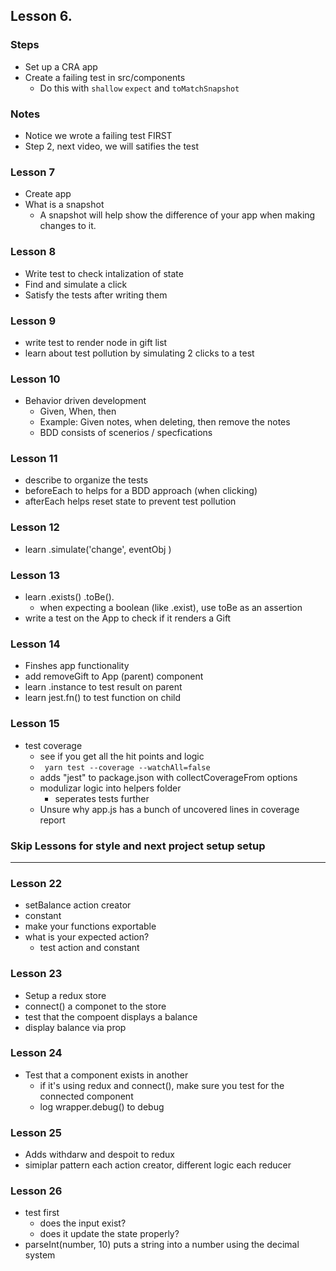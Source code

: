 ## Lesson 6.

### Steps
  - Set up a CRA app
  - Create a failing test in src/components
    - Do this with `shallow` `expect` and `toMatchSnapshot`

### Notes
  - Notice we wrote a failing test FIRST
  - Step 2, next video, we will satifies the test

### Lesson 7
  - Create app
  - What is a snapshot
    - A snapshot will help show the difference of your app when making changes to it.

### Lesson 8 
  - Write test to check intalization of state
  - Find and simulate a click
  - Satisfy the tests after writing them

### Lesson 9
  - write test to render node in gift list
  - learn about test pollution by simulating 2 clicks to a test

### Lesson 10
  - Behavior driven development
    - Given, When, then
    - Example: Given notes, when deleting, then remove the notes
    - BDD consists of scenerios / specfications

### Lesson 11
  - describe to organize the tests
  - beforeEach to helps for a BDD approach (when clicking)
  - afterEach helps reset state to prevent test pollution

### Lesson 12
  - learn .simulate('change', eventObj )


### Lesson 13 
  - learn .exists() .toBe().
    - when expecting a boolean (like .exist), use toBe as an assertion
  - write a test on the App to check if it renders a Gift

### Lesson 14
  - Finshes app functionality
  - add removeGift to App (parent) component
  - learn .instance to test result on parent
  - learn jest.fn() to test function on child

### Lesson 15
  - test coverage
    - see if you get all the hit points and logic
    - ` yarn test --coverage --watchAll=false`
    - adds "jest" to package.json with collectCoverageFrom options
    - modulizar logic into helpers folder
      - seperates tests further
    - Unsure why app.js has a bunch of uncovered lines in coverage report

### Skip Lessons for style and next project setup setup
---

### Lesson 22
  - setBalance action creator
  - constant
  - make your functions exportable
  - what is your expected action?
    - test action and constant

### Lesson 23
  - Setup a redux store
  - connect() a componet to the store
  - test that the compoent displays a balance
  - display balance via prop

### Lesson 24
  - Test that a component exists in another
    - if it's using redux and connect(), make sure you test for the connected component
    - log wrapper.debug() to debug

### Lesson 25
  - Adds withdarw and despoit to redux
  - simiplar pattern each action creator, different logic each reducer

### Lesson 26
  - test first
    - does the input exist?
    - does it update the state properly?
  - parseInt(number, 10) puts a string into a number using the decimal system